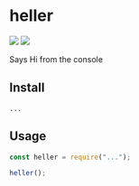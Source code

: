 # heller

[![](https://img.shields.io/npm/v/npm.svg)](https://github.com/alexcheng94/heller)
[![](https://img.shields.io/bundlephobia/min/react.svg)](https://github.com/alexcheng94/heller)

Says Hi from the console

## Install

```
...
```

## Usage

```js
const heller = require("...");

heller();
```